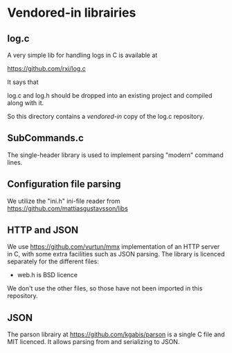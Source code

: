 # Vendored-in librairies

## log.c

A very simple lib for handling logs in C is available at

  https://github.com/rxi/log.c

It says that

  log.c and log.h should be dropped into an existing project and compiled
  along with it.

So this directory contains a _vendored-in_ copy of the log.c repository.

## SubCommands.c

The single-header library is used to implement parsing "modern" command lines.

## Configuration file parsing

We utilize the "ini.h" ini-file reader from https://github.com/mattiasgustavsson/libs

## HTTP and JSON

We use https://github.com/vurtun/mmx implementation of an HTTP server in C,
with some extra facilities such as JSON parsing. The library is licenced
separately for the different files:

  - web.h is BSD licence

We don't use the other files, so those have not been imported in this
repository.

## JSON

The parson librairy at https://github.com/kgabis/parson is a single C file
and MIT licenced. It allows parsing from and serializing to JSON.

